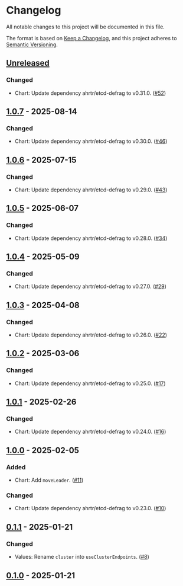 # Changelog

All notable changes to this project will be documented in this file.

The format is based on [Keep a Changelog](https://keepachangelog.com/en/1.0.0/),
and this project adheres to [Semantic Versioning](https://semver.org/spec/v2.0.0.html).

## [Unreleased]

### Changed

- Chart: Update dependency ahrtr/etcd-defrag to v0.31.0. ([#52](https://github.com/giantswarm/etcd-defrag-app/pull/52))

## [1.0.7] - 2025-08-14

### Changed

- Chart: Update dependency ahrtr/etcd-defrag to v0.30.0. ([#46](https://github.com/giantswarm/etcd-defrag-app/pull/46))

## [1.0.6] - 2025-07-15

### Changed

- Chart: Update dependency ahrtr/etcd-defrag to v0.29.0. ([#43](https://github.com/giantswarm/etcd-defrag-app/pull/43))

## [1.0.5] - 2025-06-07

### Changed

- Chart: Update dependency ahrtr/etcd-defrag to v0.28.0. ([#34](https://github.com/giantswarm/etcd-defrag-app/pull/34))

## [1.0.4] - 2025-05-09

### Changed

- Chart: Update dependency ahrtr/etcd-defrag to v0.27.0. ([#29](https://github.com/giantswarm/etcd-defrag-app/pull/29))

## [1.0.3] - 2025-04-08

### Changed

- Chart: Update dependency ahrtr/etcd-defrag to v0.26.0. ([#22](https://github.com/giantswarm/etcd-defrag-app/pull/22))

## [1.0.2] - 2025-03-06

### Changed

- Chart: Update dependency ahrtr/etcd-defrag to v0.25.0. ([#17](https://github.com/giantswarm/etcd-defrag-app/pull/17))

## [1.0.1] - 2025-02-26

### Changed

- Chart: Update dependency ahrtr/etcd-defrag to v0.24.0. ([#16](https://github.com/giantswarm/etcd-defrag-app/pull/16))

## [1.0.0] - 2025-02-05

### Added

- Chart: Add `moveLeader`. ([#11](https://github.com/giantswarm/etcd-defrag-app/pull/11))

### Changed

- Chart: Update dependency ahrtr/etcd-defrag to v0.23.0. ([#10](https://github.com/giantswarm/etcd-defrag-app/pull/10))

## [0.1.1] - 2025-01-21

### Changed

- Values: Rename `cluster` into `useClusterEndpoints`. ([#8](https://github.com/giantswarm/etcd-defrag-app/pull/8))

## [0.1.0] - 2025-01-21

[Unreleased]: https://github.com/giantswarm/etcd-defrag-app/compare/v1.0.7...HEAD
[1.0.7]: https://github.com/giantswarm/etcd-defrag-app/compare/v1.0.6...v1.0.7
[1.0.6]: https://github.com/giantswarm/etcd-defrag-app/compare/v1.0.5...v1.0.6
[1.0.5]: https://github.com/giantswarm/etcd-defrag-app/compare/v1.0.4...v1.0.5
[1.0.4]: https://github.com/giantswarm/etcd-defrag-app/compare/v1.0.3...v1.0.4
[1.0.3]: https://github.com/giantswarm/etcd-defrag-app/compare/v1.0.2...v1.0.3
[1.0.2]: https://github.com/giantswarm/etcd-defrag-app/compare/v1.0.1...v1.0.2
[1.0.1]: https://github.com/giantswarm/etcd-defrag-app/compare/v1.0.0...v1.0.1
[1.0.0]: https://github.com/giantswarm/etcd-defrag-app/compare/v0.1.1...v1.0.0
[0.1.1]: https://github.com/giantswarm/etcd-defrag-app/compare/v0.1.0...v0.1.1
[0.1.0]: https://github.com/giantswarm/etcd-defrag-app/releases/tag/v0.1.0
